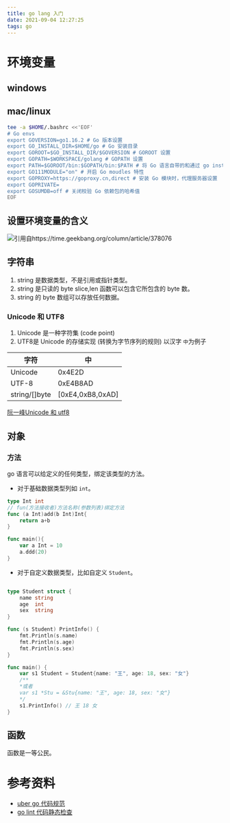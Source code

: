 ```yaml
---
title: go lang 入门
date: 2021-09-04 12:27:25
tags: go
---
```

# 环境变量
## windows

## mac/linux
```bash
tee -a $HOME/.bashrc <<'EOF'
# Go envs
export GOVERSION=go1.16.2 # Go 版本设置
export GO_INSTALL_DIR=$HOME/go # Go 安装目录
export GOROOT=$GO_INSTALL_DIR/$GOVERSION # GOROOT 设置
export GOPATH=$WORKSPACE/golang # GOPATH 设置
export PATH=$GOROOT/bin:$GOPATH/bin:$PATH # 将 Go 语言自带的和通过 go install 安装
export GO111MODULE="on" # 开启 Go moudles 特性
export GOPROXY=https://goproxy.cn,direct # 安装 Go 模块时，代理服务器设置
export GOPRIVATE=
export GOSUMDB=off # 关闭校验 Go 依赖包的哈希值
EOF
```
## 设置环境变量的含义
![引用自https://time.geekbang.org/column/article/378076](https://blogimage.lemonlife.top/20210905001904.png)

## 字符串
1. string 是数据类型，不是引用或指针类型。
2. string 是只读的 byte slice,len 函数可以包含它所包含的 byte 数。
3. string 的 byte 数组可以存放任何数据。
### Unicode 和 UTF8  
1. Unicode 是一种字符集 (code point)
2. UTF8是 Unicode 的存储实现 (转换为字节序列的规则)
以汉字 `中`为例子

|字符|中|
|--|--|
|Unicode|0x4E2D|
|UTF-8|0xE4B8AD|
|string/[]byte| [0xE4,0xB8,0xAD]

[阮一峰Unicode 和 utf8](https://www.ruanyifeng.com/blog/2007/10/ascii_unicode_and_utf-8.html)

## 对象
### 方法
go 语言可以给定义的任何类型，绑定该类型的方法。
- 对于基础数据类型列如 `int`。
```go
type Int int
// fun(方法接收者)方法名称(参数列表)绑定方法
func (a Int)add(b Int)Int{
    return a+b
}

func main(){
    var a Int = 10
    a.ddd(20)
}
```
- 对于自定义数据类型，比如自定义 `Student`。

```go

type Student struct {
	name string
	age  int
	sex  string
}

func (s Student) PrintInfo() {
	fmt.Println(s.name)
	fmt.Println(s.age)
	fmt.Println(s.sex)
}

func main() {
	var s1 Student = Student{name: "王", age: 18, sex: "女"}
    /**
    *或者
    var s1 *Stu = &Stu{name: "王", age: 18, sex: "女"}
    */
	s1.PrintInfo() // 王 18 女
}
```
## 函数
函数是一等公民。

# 参考资料
- [uber go 代码规范](https://github.com/uber-go/guide)
- [go lint 代码静态检查](https://golangci-lint.run/usage/install/#local-installation)

